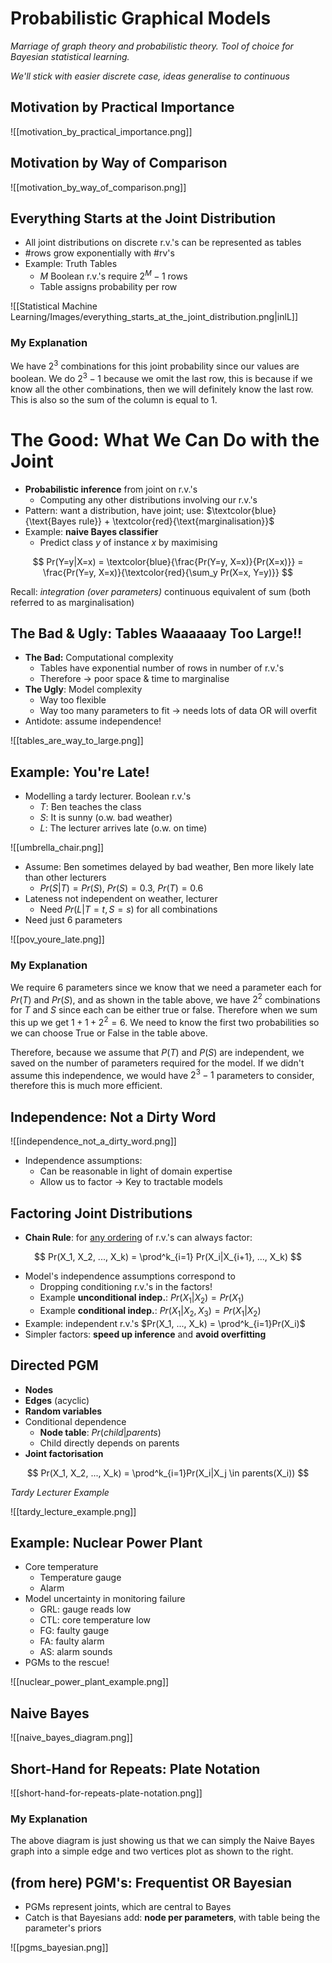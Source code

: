 # Probabilistic Graphical Models
_Marriage of graph theory and probabilistic theory. Tool of choice for Bayesian statistical learning._

_We'll stick with easier discrete case, ideas generalise to continuous_

## Motivation by Practical Importance

![[motivation_by_practical_importance.png]]

## Motivation by Way of Comparison

![[motivation_by_way_of_comparison.png]]

## Everything Starts at the Joint Distribution
- All joint distributions on discrete r.v.'s can be represented as tables
- #rows grow exponentially with #rv's
- Example: Truth Tables
	- $M$ Boolean r.v.'s require $2^M-1$ rows
	- Table assigns probability per row
 
![[Statistical Machine Learning/Images/everything_starts_at_the_joint_distribution.png|inlL]]

### My Explanation
We have $2^3$ combinations for this joint probability since our values are boolean. We do $2^3-1$ because we omit the last row, this is because if we know all the other combinations, then we will definitely know the last row. This is also so the sum of the column is equal to 1.

# The Good: What We Can Do with the Joint
- **Probabilistic inference** from joint on r.v.'s
	- Computing any other distributions involving our r.v.'s
- Pattern: want a distribution, have joint; use:
	$\textcolor{blue}{\text{Bayes rule}} + \textcolor{red}{\text{marginalisation}}$
- Example: **naive Bayes classifier**
	- Predict class $y$ of instance $x$ by maximising

$$
Pr(Y=y|X=x) = \textcolor{blue}{\frac{Pr(Y=y, X=x)}{Pr(X=x)}} = \frac{Pr(Y=y, X=x)}{\textcolor{red}{\sum_y Pr(X=x, Y=y)}}
$$

Recall: _integration (over parameters)_ continuous equivalent of sum (both referred to as marginalisation)

## The Bad & Ugly: Tables Waaaaaay Too Large!!
- **The Bad:** Computational complexity
	- Tables have exponential number of rows in number of r.v.'s
	- Therefore $\rightarrow$ poor space & time to marginalise
- **The Ugly**: Model complexity
	- Way too flexible
	- Way too many parameters to fit $\rightarrow$ needs lots of data OR will overfit
- Antidote: assume independence!

![[tables_are_way_to_large.png]]

## Example: You're Late!
- Modelling a tardy lecturer. Boolean r.v.'s
	- $T$: Ben teaches the class
	- $S$: It is sunny (o.w. bad weather)
	- $L$: The lecturer arrives late (o.w. on time)

![[umbrella_chair.png]]

- Assume: Ben sometimes delayed by bad weather, Ben more likely late than other lecturers
	- $Pr(S|T) = Pr(S), \ Pr(S) = 0.3, \ Pr(T) = 0.6$
- Lateness not independent on weather, lecturer
	- Need $Pr(L|T=t, S=s)$ for all combinations
- Need just 6 parameters

![[pov_youre_late.png]]

### My Explanation
We require 6 parameters since we know that we need a parameter each for $Pr(T)$ and $Pr(S)$, and as shown in the table above, we have $2^2$ combinations for $T$ and $S$ since each can be either true or false. Therefore when we sum this up we get $1 + 1 + 2^2 = 6$. We need to know the first two probabilities so we can choose True or False in the table above. 

Therefore, because we assume that $P(T)$ and $P(S)$ are independent, we saved on the number of parameters required for the model. If we didn't assume this independence, we would have $2^3 - 1$ parameters to consider, therefore this is much more efficient.

## Independence: Not a Dirty Word

![[independence_not_a_dirty_word.png]]

- Independence assumptions:
	- Can be reasonable in light of domain expertise
	- Allow us to factor $\rightarrow$ Key to tractable models

## Factoring Joint Distributions
- **Chain Rule**: for <u>any ordering</u> of r.v.'s can always factor:

$$
Pr(X_1, X_2, ..., X_k) = \prod^k_{i=1} Pr(X_i|X_{i+1}, ..., X_k)
$$

- Model's independence assumptions correspond to
	- Dropping conditioning r.v.'s in the factors!
	- Example **unconditional indep.**: $Pr(X_1|X_2) = Pr(X_1)$ 
	- Example **conditional indep.**: $Pr(X_1|X_2, X_3) = Pr(X_1|X_2)$
- Example: independent r.v.'s $Pr(X_1, ..., X_k) = \prod^k_{i=1}Pr(X_i)$ 
- Simpler factors: **speed up inference** and **avoid overfitting**

## Directed PGM
- **Nodes**
- **Edges** (acyclic)
- **Random variables**
- Conditional dependence
	- **Node table**: $Pr(child|parents)$
	- Child directly depends on parents
- **Joint factorisation**

$$
Pr(X_1, X_2, ..., X_k) = \prod^k_{i=1}Pr(X_i|X_j \in parents(X_i))
$$

_Tardy Lecturer Example_

![[tardy_lecture_example.png]]

## Example: Nuclear Power Plant
- Core temperature
	- Temperature gauge
	- Alarm
- Model uncertainty in monitoring failure
	- GRL: gauge reads low
	- CTL: core temperature low
	- FG: faulty gauge
	- FA: faulty alarm
	- AS: alarm sounds
- PGMs to the rescue!

![[nuclear_power_plant_example.png]]

## Naive Bayes

![[naive_bayes_diagram.png]]

## Short-Hand for Repeats: Plate Notation

![[short-hand-for-repeats-plate-notation.png]]

### My Explanation
The above diagram is just showing us that we can simply the Naive Bayes graph into a simple edge and two vertices plot as shown to the right.

## (from here) PGM's: Frequentist OR Bayesian
- PGMs represent joints, which are central to Bayes
- Catch is that Bayesians add: **node per parameters**, with table being the parameter's priors

![[pgms_bayesian.png]]
